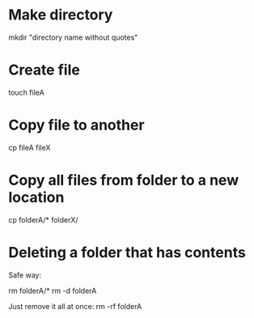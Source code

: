 # Make directory
mkdir "directory name without quotes"

# Create file
touch fileA

# Copy file to another
cp fileA fileX

# Copy all files from folder to a new location
cp folderA/* folderX/

# Deleting a folder that has contents
Safe way:

rm folderA/*
rm -d folderA

Just remove it all at once:
rm -rf folderA